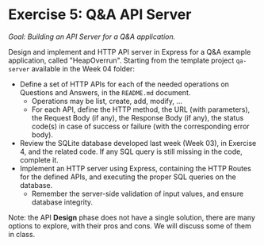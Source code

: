 # Exercise 5: Q&A API Server

_Goal: Building an API Server for a Q&A application._

Design and implement and HTTP API server in Express for a Q&A example application, called "HeapOverrun". Starting from the template project `qa-server` available in the Week 04 folder:

- Define a set of HTTP APIs for each of the needed operations on Questions and Answers, in the `README.md` document.
    - Operations may be list, create, add, modify, ...
    - For each API, define the HTTP method, the URL (with parameters), the Request Body (if any), the Response Body (if any), the status code(s) in case of success or failure (with the corresponding error body).
- Review the SQLite database developed last week (Week 03), in Exercise 4, and the related code. If any SQL query is still missing in the code, complete it.
- Implement an HTTP server using Express, containing the HTTP Routes for the defined APIs, and executing the proper SQL queries on the database.
    - Remember the server-side validation of input values, and ensure database integrity.

Note: the API **Design** phase does not have a single solution, there are many options to explore, with their pros and cons. We will discuss some of them in class.